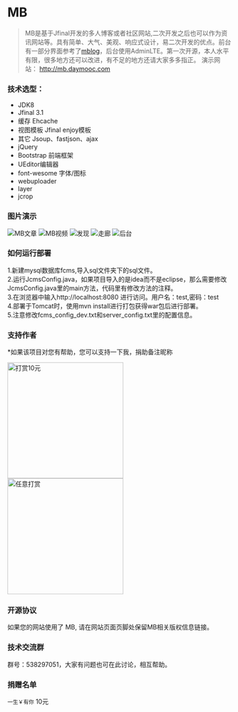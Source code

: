 # MB
> MB是基于Jfinal开发的多人博客或者社区网站,二次开发之后也可以作为资讯网站等。具有简单、大气、美观、响应式设计，易二次开发的优点。前台有一部分界面参考了[mblog](https://gitee.com/mtons/mblog)，后台使用AdminLTE。第一次开源，本人水平有限，很多地方还可以改进，有不足的地方还请大家多多指正。
> 演示网站： http://mb.daymooc.com


### 技术选型：

* JDK8
* Jfinal 3.1
* 缓存 Ehcache
* 视图模板 Jfinal enjoy模板
* 其它 Jsoup、fastjson、ajax
* jQuery
* Bootstrap 前端框架
* UEditor编辑器
* font-wesome 字体/图标
* webuploader
* layer
* jcrop

### 图片演示
![MB文章](https://git.oschina.net/uploads/images/2017/0927/142025_37dfcf48_907426.png "1.png")
![MB视频](https://git.oschina.net/uploads/images/2017/0927/142102_e1c35dfe_907426.png "2.png")
![发现](https://git.oschina.net/uploads/images/2017/0927/143438_b8111e2a_907426.png "QQ截图20170927142644(1).png")
![走廊](https://git.oschina.net/uploads/images/2017/0927/143501_9c694b25_907426.png "QQ截图20170927143300(1).png")
![后台](https://git.oschina.net/uploads/images/2017/0927/142429_3b75fe0e_907426.png "5.png")


### 如何运行部署

1.新建mysql数据库fcms,导入sql文件夹下的sql文件。  
2.运行JcmsConfig.java，如果项目导入的是idea而不是eclipse，那么需要修改JcmsConfig.java里的main方法，代码里有修改方法的注释。  
3.在浏览器中输入http://localhost:8080 进行访问。用户名：test,密码：test  
4.部署于Tomcat时，使用mvn install进行打包获得war包后进行部署。  
5.注意修改fcms_config_dev.txt和server_config.txt里的配置信息。  

### 支持作者
*如果该项目对您有帮助，您可以支持一下我，捐助备注昵称

<img src="https://git.oschina.net/uploads/images/2017/0927/144437_3d8dcfc8_907426.png" width = "260" alt="打赏10元" align=center />
<img src="https://git.oschina.net/uploads/images/2017/0927/144457_cd7686e3_907426.png" width = "260" alt="任意打赏" align=center />

### 开源协议

如果您的网站使用了 MB, 请在网站页面页脚处保留MB相关版权信息链接。
### 技术交流群
群号：538297051，大家有问题也可在此讨论，相互帮助。

### 捐赠名单
`一生￥有你`         10元

